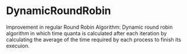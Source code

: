 # DynamicRoundRobin
Improvement in regular Round Robin Algorithm:
          Dynamic round robin algorithm in which time quanta is calculated after each iteration by calculating the average of the time required by each process to finish its execuion.
          
